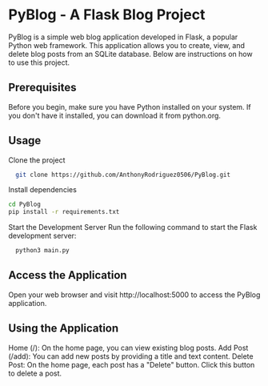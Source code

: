 # PyBlog - A Flask Blog Project
PyBlog is a simple web blog application developed in Flask, a popular Python web framework. This application allows you to create, view, and delete blog posts from an SQLite database. Below are instructions on how to use this project.

## Prerequisites
Before you begin, make sure you have Python installed on your system. If you don't have it installed, you can download it from python.org.

## Usage 

Clone the project

```bash
  git clone https://github.com/AnthonyRodriguez0506/PyBlog.git
```

Install dependencies

```bash
cd PyBlog
pip install -r requirements.txt
```

Start the Development Server
Run the following command to start the Flask development server:

```bash
  python3 main.py
```

## Access the Application
Open your web browser and visit http://localhost:5000 to access the PyBlog application.

## Using the Application
Home (/): On the home page, you can view existing blog posts.
Add Post (/add): You can add new posts by providing a title and text content.
Delete Post: On the home page, each post has a "Delete" button. Click this button to delete a post.